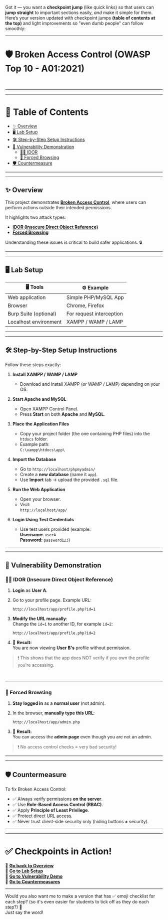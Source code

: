 Got it — you want a **checkpoint jump** (like quick links) so that users can **jump straight** to important sections easily, *and* make it simple for them.  
Here’s your version updated with checkpoint jumps **(table of contents at the top)** and light improvements so "even dumb people" can follow smoothly:

---

# 🛡️ Broken Access Control (OWASP Top 10 - A01:2021)

<br>

---
---
  
# 📑 Table of Contents

- [✨ Overview](#-overview)
- [🖥️ Lab Setup](#-lab-setup)
- [🛠️ Step-by-Step Setup Instructions](#-step-by-step-setup-instructions)
- [🚨 Vulnerability Demonstration](#-vulnerability-demonstration)
  - [🕵️‍♂️ IDOR](#-idor-insecure-direct-object-reference)
  - [🚪 Forced Browsing](#-forced-browsing)
- [🛡️ Countermeasure](#-countermeasure)

---
---

## ✨ Overview

This project demonstrates [**Broken Access Control**](https://owasp.org/Top10/A01_2021-Broken_Access_Control/), where users can perform actions outside their intended permissions.

It highlights two attack types:

- [**IDOR (Insecure Direct Object Reference)**](https://cheatsheetseries.owasp.org/cheatsheets/Insecure_Direct_Object_Reference_Prevention_Cheat_Sheet.html)
- [**Forced Browsing**](https://owasp.org/www-community/attacks/Forced_browsing)

Understanding these issues is critical to build safer applications. 🔒

---
---

## 🖥️ Lab Setup

| 🖥️ Tools               | ⚙️ Example               |
| ---------------------- | ------------------------ |
| Web application        | Simple PHP/MySQL App      |
| Browser                | Chrome, Firefox           |
| Burp Suite (optional)  | For request interception  |
| Localhost environment  | XAMPP / WAMP / LAMP       |

---
---

## 🛠️ Step-by-Step Setup Instructions

Follow these steps exactly:

1. **Install XAMPP / WAMP / LAMP**  
   - Download and install XAMPP (or WAMP / LAMP) depending on your OS.

2. **Start Apache and MySQL**  
   - Open XAMPP Control Panel.
   - Press **Start** on both **Apache** and **MySQL**.

3. **Place the Application Files**  
   - Copy your project folder (the one containing PHP files) into the `htdocs` folder.
   - Example path:  
     `C:\xampp\htdocs\app\`

4. **Import the Database**  
   - Go to `http://localhost/phpmyadmin/`
   - Create a **new database** (name it `app`).
   - Use **Import** tab → upload the provided `.sql` file.

5. **Run the Web Application**  
   - Open your browser.
   - Visit:  
     `http://localhost/app/`

6. **Login Using Test Credentials**  
   - Use test users provided (example:  
     **Username:** `userA`  
     **Password:** `password123`)

---
---

## 🚨 Vulnerability Demonstration

### 🕵️‍♂️ IDOR (Insecure Direct Object Reference)

1. **Login** as **User A**.
2. Go to your profile page. Example URL:

   ```
   http://localhost/app/profile.php?id=1
   ```

3. **Modify the URL manually**:  
   Change the `id=1` to another ID, for example `id=2`:

   ```
   http://localhost/app/profile.php?id=2
   ```

4. 🎯 **Result:**  
   You are now viewing **User B's** profile without permission.

> ❗ This shows that the app does NOT verify if you own the profile you're accessing.

<br>

---

### 🚪 Forced Browsing

1. **Stay logged in** as a **normal user** (not admin).
2. In the browser, **manually type this URL**:

   ```
   http://localhost/app/admin.php
   ```

3. 🎯 **Result:**  
   You can access the **admin page** even though you are not an admin.

> ❗ No access control checks = very bad security!

---
---

## 🛡️ Countermeasure

To fix Broken Access Control:

- ✅ Always verify permissions **on the server**.
- ✅ Use **Role-Based Access Control (RBAC)**.
- ✅ Apply **Principle of Least Privilege**.
- ✅ Protect direct URL access.
- ✅ Never trust client-side security only (hiding buttons ≠ security).

---
---

# ✅ Checkpoints in Action!

🔹 **[Go back to Overview](#-overview)**  
🔹 **[Go to Lab Setup](#-lab-setup)**  
🔹 **[Go to Vulnerability Demo](#-vulnerability-demonstration)**  
🔹 **[Go to Countermeasures](#-countermeasure)**  

---

Would you also want me to make a version that has ✅ emoji checklist for each step? (so it's even easier for students to tick off as they do each step?) 🎯  
Just say the word!